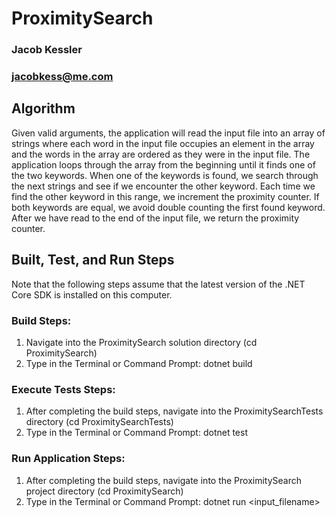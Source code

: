 # ProximitySearch
### Jacob Kessler
### jacobkess@me.com

## Algorithm
Given valid arguments, the application will read the input file into an array of strings where each word in the input file occupies an element in the array and the words in the array are ordered as they were in the input file. The application loops through the array from the beginning until it finds one of the two keywords. When one of the keywords is found, we search through the next <range> strings and see if we encounter the other keyword. Each time we find the other keyword in this range, we increment the proximity counter. If both keywords are equal, we avoid double counting the first found keyword. After we have read to the end of the input file, we return the proximity counter.


## Built, Test, and Run Steps
Note that the following steps assume that the latest version of the .NET Core SDK is installed on this computer.

### Build Steps:
1. Navigate into the ProximitySearch solution directory (cd ProximitySearch)
2. Type in the Terminal or Command Prompt: dotnet build

### Execute Tests Steps:
1. After completing the build steps, navigate into the ProximitySearchTests directory (cd ProximitySearchTests)
2. Type in the Terminal or Command Prompt: dotnet test

### Run Application Steps:
1. After completing the build steps, navigate into the ProximitySearch project directory (cd ProximitySearch)
2. Type in the Terminal or Command Prompt: dotnet run <keyword1> <keyword2> <range> <input_filename>
